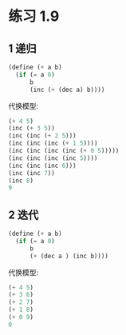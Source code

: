 # 练习 1.9

## 1 递归
```scheme
(define (+ a b)
  (if (= a 0)
	  b
	  (inc (+ (dec a) b))))
```
代换模型:
``` scheme
(+ 4 5)
(inc (+ 3 5))
(inc (inc (+ 2 5)))
(inc (inc (inc (+ 1 5))))
(inc (inc (inc (inc (+ 0 5)))))
(inc (inc (inc (inc 5))))
(inc (inc (inc 6)))
(inc (inc 7))
(inc 8)
9
```

## 2 迭代
```scheme
(define (+ a b)
  (if (= a 0)
	  b
	  (+ (dec a ) (inc b))))
```
代换模型:
``` scheme
(+ 4 5)
(+ 3 6)
(+ 2 7)
(+ 1 8)
(+ 0 9)
0
```